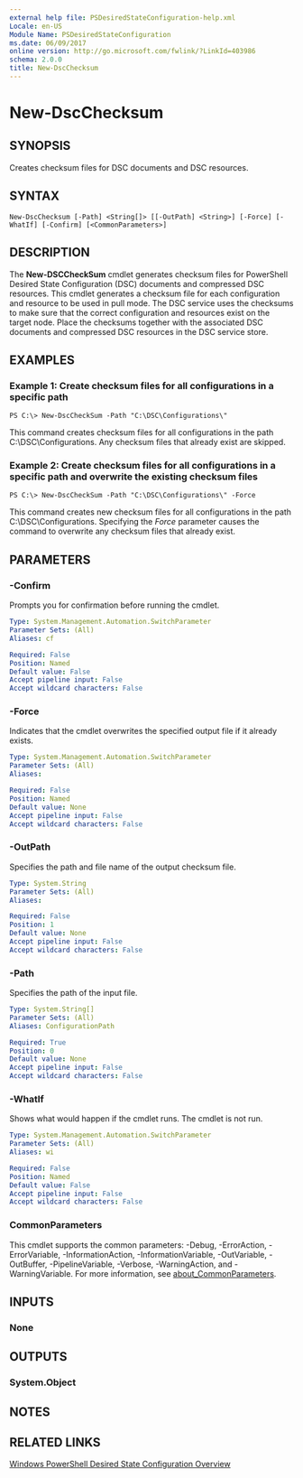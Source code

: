 ```yaml
---
external help file: PSDesiredStateConfiguration-help.xml
Locale: en-US
Module Name: PSDesiredStateConfiguration
ms.date: 06/09/2017
online version: http://go.microsoft.com/fwlink/?LinkId=403986
schema: 2.0.0
title: New-DscChecksum
---
```

# New-DscChecksum

## SYNOPSIS
Creates checksum files for DSC documents and DSC resources.

## SYNTAX

```
New-DscChecksum [-Path] <String[]> [[-OutPath] <String>] [-Force] [-WhatIf] [-Confirm] [<CommonParameters>]
```

## DESCRIPTION

The **New-DSCCheckSum** cmdlet generates checksum files for PowerShell Desired State Configuration (DSC) documents and compressed DSC resources.
This cmdlet generates a checksum file for each configuration and resource to be used in pull mode.
The DSC service uses the checksums to make sure that the correct configuration and resources exist on the target node.
Place the checksums together with the associated DSC documents and compressed DSC resources in the DSC service store.

## EXAMPLES

### Example 1: Create checksum files for all configurations in a specific path

```
PS C:\> New-DscCheckSum -Path "C:\DSC\Configurations\"
```

This command creates checksum files for all configurations in the path C:\DSC\Configurations.
Any checksum files that already exist are skipped.

### Example 2: Create checksum files for all configurations in a specific path and overwrite the existing checksum files

```
PS C:\> New-DscCheckSum -Path "C:\DSC\Configurations\" -Force
```

This command creates new checksum files for all configurations in the path C:\DSC\Configurations.
Specifying the *Force* parameter causes the command to overwrite any checksum files that already exist.

## PARAMETERS

### -Confirm

Prompts you for confirmation before running the cmdlet.

```yaml
Type: System.Management.Automation.SwitchParameter
Parameter Sets: (All)
Aliases: cf

Required: False
Position: Named
Default value: False
Accept pipeline input: False
Accept wildcard characters: False
```

### -Force

Indicates that the cmdlet overwrites the specified output file if it already exists.

```yaml
Type: System.Management.Automation.SwitchParameter
Parameter Sets: (All)
Aliases:

Required: False
Position: Named
Default value: None
Accept pipeline input: False
Accept wildcard characters: False
```

### -OutPath

Specifies the path and file name of the output checksum file.

```yaml
Type: System.String
Parameter Sets: (All)
Aliases:

Required: False
Position: 1
Default value: None
Accept pipeline input: False
Accept wildcard characters: False
```

### -Path

Specifies the path of the input file.

```yaml
Type: System.String[]
Parameter Sets: (All)
Aliases: ConfigurationPath

Required: True
Position: 0
Default value: None
Accept pipeline input: False
Accept wildcard characters: False
```

### -WhatIf

Shows what would happen if the cmdlet runs.
The cmdlet is not run.

```yaml
Type: System.Management.Automation.SwitchParameter
Parameter Sets: (All)
Aliases: wi

Required: False
Position: Named
Default value: False
Accept pipeline input: False
Accept wildcard characters: False
```

### CommonParameters

This cmdlet supports the common parameters: -Debug, -ErrorAction, -ErrorVariable, -InformationAction, -InformationVariable, -OutVariable, -OutBuffer, -PipelineVariable, -Verbose, -WarningAction, and -WarningVariable. For more information, see [about_CommonParameters](https://go.microsoft.com/fwlink/?LinkID=113216).

## INPUTS

### None

## OUTPUTS

### System.Object

## NOTES

## RELATED LINKS

[Windows PowerShell Desired State Configuration Overview](/powershell/scripting/dsc/overview/dscforengineers)

